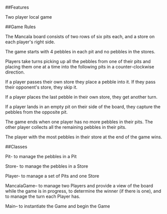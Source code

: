 ##Features

  Two player local game

##Game Rules

  The Mancala board consists of two rows of six pits each, and a store on each player's right side.
  
  The game starts with 4 pebbles in each pit and no pebbles in the stores.
  
  Players take turns picking up all the pebbles from one of their pits and placing them one at a time into the following pits in a counter-clockwise direction.
  
  If a player passes their own store they place a pebble into it. If they pass their opponent's store, they skip it.
  
  If a player places the last pebble in their own store, they get another turn.
  
  If a player lands in an empty pit on their side of the board, they capture the pebbles from the opposite pit.
  
  The game ends when one player has no more pebbles in their pits. The other player collects all the remaining pebbles in their pits.
  
  The player with the most pebbles in their store at the end of the game wins.

##Classes
  
  Pit- to manage the pebbles in a Pit
  
  Store- to manage the pebbles in a Store
  
  Player- to manage a set of Pits and one Store
  
  MancalaGame– to manage two Players and provide a view of the board while the game is in progress, to determine the winner (if there is one), and to manage the turn each Player has.
  
  Main– to instantiate the Game and begin the Game
